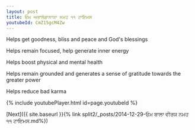 ```yaml
---
layout: post
title: ਓਮ ਅਭਾਲੋਗਾਨਾਯਾ ਨਮਹ ੧੧ ਟਾਇਮਸ
youtubeId: CmZ15gcM4Zw
---
```

 
 
Helps get goodness, bliss and peace and God's blessings
 
Helps remain focused, help generate inner energy 
 
Helps boost physical and mental health 
 
Helps remain grounded and generates a sense of gratitude towards the greater power 
 
Helps reduce bad karma
 
 
 
 


{% include youtubePlayer.html id=page.youtubeId %}
 
[Next]({{ site.baseurl }}{% link  split2/_posts/2014-12-29-ਓਮ ਬਾਲਾ ਵੀਰਯ ਨਮਹ ੧੧ ਟਾਇਮਸ.md%})
 
